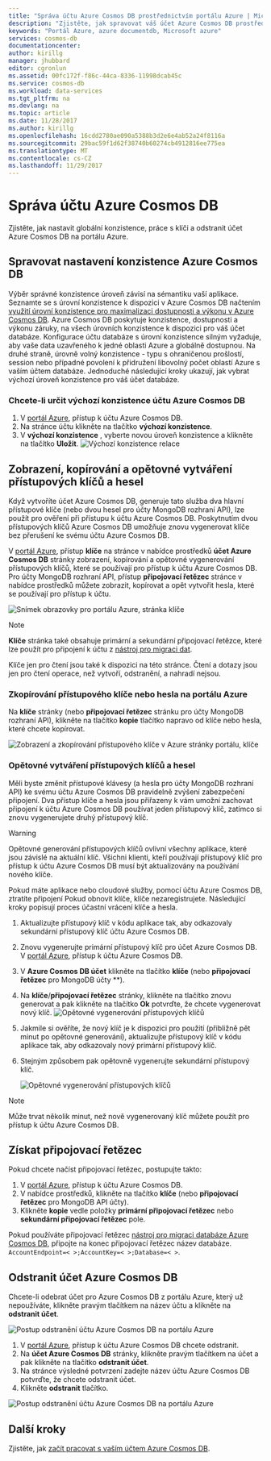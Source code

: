 ```yaml
---
title: "Správa účtu Azure Cosmos DB prostřednictvím portálu Azure | Microsoft Docs"
description: "Zjistěte, jak spravovat váš účet Azure Cosmos DB prostřednictvím portálu Azure. Najít průvodce na pomocí portálu Azure k zobrazení, kopírování, odstranění a přístup k účtům."
keywords: "Portál Azure, azure documentdb, Microsoft azure"
services: cosmos-db
documentationcenter: 
author: kirillg
manager: jhubbard
editor: cgronlun
ms.assetid: 00fc172f-f86c-44ca-8336-11998dcab45c
ms.service: cosmos-db
ms.workload: data-services
ms.tgt_pltfrm: na
ms.devlang: na
ms.topic: article
ms.date: 11/28/2017
ms.author: kirillg
ms.openlocfilehash: 16cdd2780ae090a5388b3d2e6e4ab52a24f8116a
ms.sourcegitcommit: 29bac59f1d62f38740b60274cb4912816ee775ea
ms.translationtype: MT
ms.contentlocale: cs-CZ
ms.lasthandoff: 11/29/2017
---
```

# <a name="how-to-manage-an-azure-cosmos-db-account"></a>Správa účtu Azure Cosmos DB
Zjistěte, jak nastavit globální konzistence, práce s klíči a odstranit účet Azure Cosmos DB na portálu Azure.

## <a id="consistency"></a>Spravovat nastavení konzistence Azure Cosmos DB
Výběr správné konzistence úroveň závisí na sémantiku vaší aplikace. Seznamte se s úrovní konzistence k dispozici v Azure Cosmos DB načtením [využití úrovní konzistence pro maximalizaci dostupnosti a výkonu v Azure Cosmos DB][consistency]. Azure Cosmos DB poskytuje konzistence, dostupnosti a výkonu záruky, na všech úrovních konzistence k dispozici pro váš účet databáze. Konfigurace účtu databáze s úrovní konzistence silným vyžaduje, aby vaše data uzavřeného k jedné oblasti Azure a globálně dostupnou. Na druhé straně, úrovně volný konzistence - typu s ohraničenou prošlostí, session nebo případné povolení k přidružení libovolný počet oblastí Azure s vaším účtem databáze. Jednoduché následující kroky ukazují, jak vybrat výchozí úroveň konzistence pro váš účet databáze.

### <a name="to-specify-the-default-consistency-for-an-azure-cosmos-db-account"></a>Chcete-li určit výchozí konzistence účtu Azure Cosmos DB
1. V [portál Azure](https://portal.azure.com/), přístup k účtu Azure Cosmos DB.
2. Na stránce účtu klikněte na tlačítko **výchozí konzistence**.
3. V **výchozí konzistence** , vyberte novou úroveň konzistence a klikněte na tlačítko **Uložit**.
    ![Výchozí konzistence relace][5]

## <a id="keys"></a>Zobrazení, kopírování a opětovné vytváření přístupových klíčů a hesel
Když vytvoříte účet Azure Cosmos DB, generuje tato služba dva hlavní přístupové klíče (nebo dvou hesel pro účty MongoDB rozhraní API), lze použít pro ověření při přístupu k účtu Azure Cosmos DB. Poskytnutím dvou přístupových klíčů Azure Cosmos DB umožňuje znovu vygenerovat klíče bez přerušení ke svému účtu Azure Cosmos DB. 

V [portál Azure](https://portal.azure.com/), přístup **klíče** na stránce v nabídce prostředků **účet Azure Cosmos DB** stránky zobrazení, kopírování a opětovné vygenerování přístupových klíčů, které se používají pro přístup k účtu Azure Cosmos DB. Pro účty MongoDB rozhraní API, přístup **připojovací řetězec** stránce v nabídce prostředků můžete zobrazit, kopírovat a opět vytvořit hesla, které se používají pro přístup k účtu.

![Snímek obrazovky pro portálu Azure, stránka klíče](./media/manage-account/keys.png)

> [!NOTE]
> **Klíče** stránka také obsahuje primární a sekundární připojovací řetězce, které lze použít pro připojení k účtu z [nástroj pro migraci dat](import-data.md).
> 
> 

Klíče jen pro čtení jsou také k dispozici na této stránce. Čtení a dotazy jsou jen pro čtení operace, než vytvoří, odstranění, a nahradí nejsou.

### <a name="copy-an-access-key-or-password-in-the-azure-portal"></a>Zkopírování přístupového klíče nebo hesla na portálu Azure
Na **klíče** stránky (nebo **připojovací řetězec** stránku pro účty MongoDB rozhraní API), klikněte na tlačítko **kopie** tlačítko napravo od klíče nebo hesla, které chcete kopírovat.

![Zobrazení a zkopírování přístupového klíče v Azure stránky portálu, klíče](./media/manage-account/copykeys.png)

### <a name="regenerate-access-keys-and-passwords"></a>Opětovné vytváření přístupových klíčů a hesel
Měli byste změnit přístupové klávesy (a hesla pro účty MongoDB rozhraní API) ke svému účtu Azure Cosmos DB pravidelně zvýšení zabezpečení připojení. Dva přístup klíče a hesla jsou přiřazeny k vám umožní zachovat připojení k účtu Azure Cosmos DB používat jeden přístupový klíč, zatímco si znovu vygenerujete druhý přístupový klíč.

> [!WARNING]
> Opětovné generování přístupových klíčů ovlivní všechny aplikace, které jsou závislé na aktuální klíč. Všichni klienti, kteří používají přístupový klíč pro přístup k účtu Azure Cosmos DB musí být aktualizovány na používání nového klíče.
> 
> 

Pokud máte aplikace nebo cloudové služby, pomocí účtu Azure Cosmos DB, ztratíte připojení Pokud obnovit klíče, klíče nezaregistrujete. Následující kroky popisují proces účastní vrácení klíče a hesla.

1. Aktualizujte přístupový klíč v kódu aplikace tak, aby odkazovaly sekundární přístupový klíč účtu Azure Cosmos DB.
2. Znovu vygenerujte primární přístupový klíč pro účet Azure Cosmos DB. V [portál Azure](https://portal.azure.com/), přístup k účtu Azure Cosmos DB.
3. V **Azure Cosmos DB účet** klikněte na tlačítko **klíče** (nebo **připojovací řetězec** pro MongoDB účty **).
4. Na **klíče**/**připojovací řetězec** stránky, klikněte na tlačítko znovu generovat a pak klikněte na tlačítko **Ok** potvrďte, že chcete vygenerovat nový klíč.
    ![Opětovné vygenerování přístupových klíčů](./media/manage-account/regenerate-keys.png)
5. Jakmile si ověříte, že nový klíč je k dispozici pro použití (přibližně pět minut po opětovné generování), aktualizujte přístupový klíč v kódu aplikace tak, aby odkazovaly nový primární přístupový klíč.
6. Stejným způsobem pak opětovně vygenerujte sekundární přístupový klíč.
   
    ![Opětovné vygenerování přístupových klíčů](./media/manage-account/regenerate-secondary-key.png)

> [!NOTE]
> Může trvat několik minut, než nově vygenerovaný klíč můžete použít pro přístup k účtu Azure Cosmos DB.
> 
> 

## <a name="get-the-connection-string"></a>Získat připojovací řetězec
Pokud chcete načíst připojovací řetězec, postupujte takto: 

1. V [portál Azure](https://portal.azure.com), přístup k účtu Azure Cosmos DB.
2. V nabídce prostředků, klikněte na tlačítko **klíče** (nebo **připojovací řetězec** pro MongoDB API účty).
3. Klikněte **kopie** vedle položky **primární připojovací řetězec** nebo **sekundární připojovací řetězec** pole. 

Pokud používáte připojovací řetězec [nástroj pro migraci databáze Azure Cosmos DB](import-data.md), připojte na konec připojovací řetězec název databáze. `AccountEndpoint=< >;AccountKey=< >;Database=< >`.

## <a id="delete"></a>Odstranit účet Azure Cosmos DB
Chcete-li odebrat účet pro Azure Cosmos DB z portálu Azure, který už nepoužíváte, klikněte pravým tlačítkem na název účtu a klikněte na **odstranit účet**.

![Postup odstranění účtu Azure Cosmos DB na portálu Azure](./media/manage-account/deleteaccount.png)

1. V [portál Azure](https://portal.azure.com/), přístup k účtu Azure Cosmos DB chcete odstranit.
2. Na **účet Azure Cosmos DB** stránky, klikněte pravým tlačítkem na účet a pak klikněte na tlačítko **odstranit účet**. 
3. Na stránce výsledné potvrzení zadejte název účtu Azure Cosmos DB potvrďte, že chcete odstranit účet.
4. Klikněte **odstranit** tlačítko.

![Postup odstranění účtu Azure Cosmos DB na portálu Azure](./media/manage-account/delete-account-confirm.png)

## <a id="next"></a>Další kroky
Zjistěte, jak [začít pracovat s vaším účtem Azure Cosmos DB](http://go.microsoft.com/fwlink/p/?LinkId=402364).

<!--Image references-->
[5]: ./media/manage-account/documentdb_change_consistency-1.png

<!--Reference style links - using these makes the source content way more readable than using inline links-->
[bcdr]: https://azure.microsoft.com/documentation/articles/best-practices-availability-paired-regions/
[consistency]: consistency-levels.md
[azureregions]: https://azure.microsoft.com/regions/#services
[offers]: https://azure.microsoft.com/pricing/details/cosmos-db/
